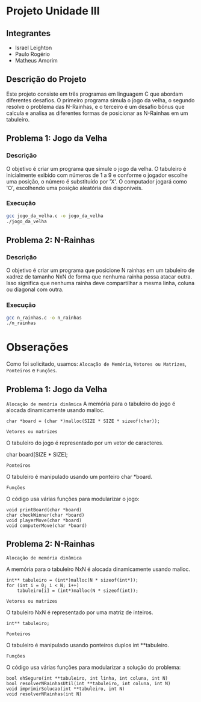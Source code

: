 # Projeto Unidade III

## Integrantes
- Israel Leighton
- Paulo Rogério
- Matheus Amorim

## Descrição do Projeto

Este projeto consiste em três programas em linguagem C que abordam diferentes desafios. O primeiro programa simula o jogo da velha, o segundo resolve o problema das N-Rainhas, e o terceiro é um desafio bônus que calcula e analisa as diferentes formas de posicionar as N-Rainhas em um tabuleiro.

## Problema 1: Jogo da Velha

### Descrição

O objetivo é criar um programa que simule o jogo da velha. O tabuleiro é inicialmente exibido com números de 1 a 9 e conforme o jogador escolhe uma posição, o número é substituído por 'X'. O computador jogará como 'O', escolhendo uma posição aleatória das disponíveis.

### Execução

```bash
gcc jogo_da_velha.c -o jogo_da_velha
./jogo_da_velha
```

## Problema 2: N-Rainhas

### Descrição

O objetivo é criar um programa que posicione N rainhas em um tabuleiro de xadrez de tamanho NxN de forma que nenhuma rainha possa atacar outra. Isso significa que nenhuma rainha deve compartilhar a mesma linha, coluna ou diagonal com outra.

### Execução

```bash 
gcc n_rainhas.c -o n_rainhas
./n_rainhas
```


# Obserações

Como foi solicitado, usamos: `Alocação de Memória`, `Vetores ou Matrizes`, `Ponteiros` e `Funções`.

## Problema 1: Jogo da Velha

``Alocação de memória dinâmica``
A memória para o tabuleiro do jogo é alocada dinamicamente usando malloc.

```
char *board = (char *)malloc(SIZE * SIZE * sizeof(char));
```

``Vetores ou matrizes``

O tabuleiro do jogo é representado por um vetor de caracteres.

char board[SIZE * SIZE];

``Ponteiros``

O tabuleiro é manipulado usando um ponteiro char *board.

``Funções``

O código usa várias funções para modularizar o jogo:

```
void printBoard(char *board)
char checkWinner(char *board)
void playerMove(char *board)
void computerMove(char *board)
```

## Problema 2: N-Rainhas

``Alocação de memória dinâmica``

A memória para o tabuleiro NxN é alocada dinamicamente usando malloc.

```
int** tabuleiro = (int*)malloc(N * sizeof(int*));
for (int i = 0; i < N; i++)
    tabuleiro[i] = (int*)malloc(N * sizeof(int));
```

``Vetores ou matrizes``

O tabuleiro NxN é representado por uma matriz de inteiros.

```
int** tabuleiro;
```

``Ponteiros``

O tabuleiro é manipulado usando ponteiros duplos int **tabuleiro.

``Funções``

O código usa várias funções para modularizar a solução do problema:

```
bool ehSeguro(int **tabuleiro, int linha, int coluna, int N)
bool resolverNRainhasUtil(int **tabuleiro, int coluna, int N)
void imprimirSolucao(int **tabuleiro, int N)
void resolverNRainhas(int N)
```